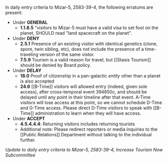In daily entry criteria to Mizar-5, 2583-39-4, the following erratums are present:

 - Under **GENERAL**
   - **1.1.8.5** "visitors to Mizar-5 must have a valid visa to set foot on the planet, SHOULD read "land spacecraft on the planet".
 - Under **DENY**
   - **2.5.1** Presence of an existing visitor with identical genetics (clone, spore, twin sibling, etc), does not include the presence of a time-traveling version of the same vistor.
   - **7.5.9** Tourism is a valid reason for travel, but [[Stasis Tourism]] should be denied by Board policy.
 - Under **DELAY**
   - **18.0** Proof of citizenship in a pan-galactic *entity* other than a planet is also accepted
   - **24.6** [[B-Time]] visitors will allowed entry (indeed, given sole access), after cross-temporal event 394850c, and should be delayed until any point in their timeline after that event. A-Time visitors will    lose access at this point, so we cannot schedule D-Time and G-Time access. Please direct D-Time visitors to speak with [[B-Time]] administration to learn when they will have access.
 - Under **ACCEPT**
   - **4.5.4.4.4**: Returning visitors includes returning tourists
   - Additional note: Please redirect reporters or media inquiries to the [[Public Relations]] Department without talking to the individual further.

*Update to daily entry criteria to Mizar-5, 2583-39-4, Increase Tourism Now Subcommittee*

